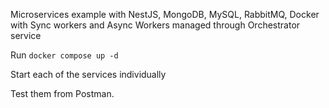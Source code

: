 Microservices example with NestJS, MongoDB, MySQL, RabbitMQ, Docker with Sync workers and Async Workers managed through Orchestrator service

Run `docker compose up -d`

Start each of the services individually

Test them from Postman.
